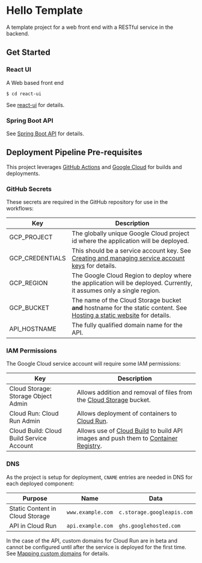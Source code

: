 # Hello Template
A template project for a web front end with a RESTful service in the backend.

## Get Started

### React UI

A Web based front end

`$ cd react-ui`

See [react-ui](./react-ui/README.md) for details.

### Spring Boot API

See [Spring Boot API](./spring-boot-api/README.md) for details.

## Deployment Pipeline Pre-requisites

This project leverages [GitHub Actions](https://github.com/features/actions) and
[Google Cloud](https://cloud.google.com/) for builds and deployments.

### GitHub Secrets

These secrets are required in the GitHub repository for use in the workflows:

| Key | Description |
| --- | ----------- |
| GCP_PROJECT | The globally unique Google Cloud project id where the application will be deployed. |
| GCP_CREDENTIALS | This should be a service account key. See [Creating and managing service account keys](https://cloud.google.com/iam/docs/creating-managing-service-account-keys) for details. |
| GCP_REGION | The Google Cloud Region to deploy where the application will be deployed. Currently, it assumes only a single region. |
| GCP_BUCKET | The name of the Cloud Storage bucket **and** hostname for the static content. See [Hosting a static website](https://cloud.google.com/storage/docs/hosting-static-website) for details. |
| API_HOSTNAME | The fully qualified domain name for the API. |

### IAM Permissions

The Google Cloud service account will require some IAM permissions:

| Key | Description |
| --- | ----------- |
| Cloud Storage: Storage Object Admin | Allows addition and removal of files from the [Cloud Storage](https://cloud.google.com/storage) bucket. |
| Cloud Run: Cloud Run Admin | Allows deployment of containers to [Cloud Run](https://cloud.google.com/run). |
| Cloud Build: Cloud Build Service Account | Allows use of [Cloud Build](https://cloud.google.com/cloud-build) to build API images and push them to [Container Registry](https://cloud.google.com/container-registry). |

### DNS

As the project is setup for deployment, `CNAME` entries are needed in DNS for each deployed component:

| Purpose | Name | Data |
| ------- | - | - |
| Static Content in Cloud Storage | `www.example.com` | `c.storage.googleapis.com` |
| API in Cloud Run | `api.example.com` | `ghs.googlehosted.com` |

In the case of the API, custom domains for Cloud Run are in beta and cannot be configured until after the service is 
deployed for the first time. See [Mapping custom domains](https://cloud.google.com/run/docs/mapping-custom-domains) for
details.
